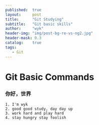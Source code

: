 ```yaml
---
published:  true
layout:     post
title:      "Git Studying"
subtitle:   "Git basic skills"
author:     "wyk"
header-img: "img/post-bg-re-vs-ng2.jpg"
header-mask: 0.3
catalog:    true
tags:
   - Git
---
```


# Git Basic Commands

### 你好，世界
	1. I'm wyk
	2. good good study, day day up 
	3. work hard and play hard
	4. stay hungry stay foolish
	


	